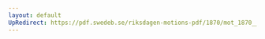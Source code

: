 ```yaml
---
layout: default
UpRedirect: https://pdf.swedeb.se/riksdagen-motions-pdf/1870/mot_1870__fk__00048.pdf
---
```

